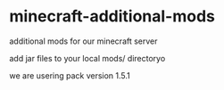 # minecraft-additional-mods
additional mods for our minecraft server


add jar files to your local mods/ directoryo



we are usering pack version 1.5.1

